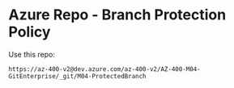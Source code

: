 # Azure Repo - Branch Protection Policy

Use this repo:

```
https://az-400-v2@dev.azure.com/az-400-v2/AZ-400-M04-GitEnterprise/_git/M04-ProtectedBranch
```
